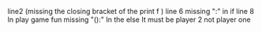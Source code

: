 line2 (missing the closing bracket of the print f )
line 6 missing ":" in if
line 8
In play game fun missing "():"
In the else It must be player 2 not player one
